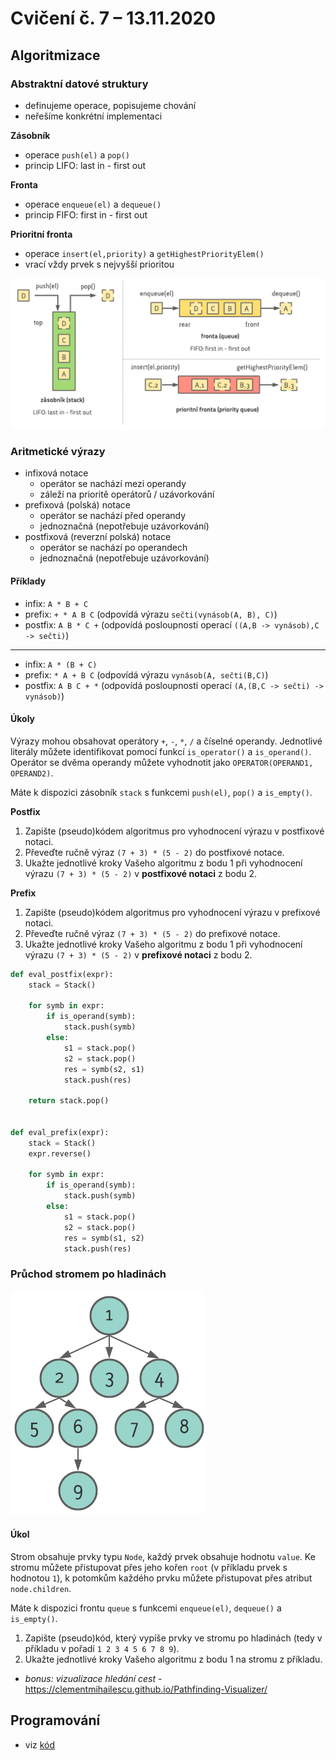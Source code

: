 # Cvičení č. 7 – 13.11.2020

## Algoritmizace

### Abstraktní datové struktury
  - definujeme operace, popisujeme chování
  - neřešíme konkrétní implementaci

**Zásobník**
  - operace `push(el)` a `pop()`
  - princip LIFO: last in - first out

**Fronta**
  - operace `enqueue(el)` a `dequeue()`
  - princip FIFO: first in - first out

**Prioritní fronta**
  - operace `insert(el,priority)` a `getHighestPriorityElem()`
  - vrací vždy prvek s nejvyšší prioritou
  
![stack-queue](stack-queue.png)


### Aritmetické výrazy
- infixová notace
  - operátor se nachází mezi operandy
  - záleží na prioritě operátorů / uzávorkování
- prefixová (polská) notace
  - operátor se nachází před operandy
  - jednoznačná (nepotřebuje uzávorkování)
- postfixová (reverzní polská) notace
  - operátor se nachází po operandech
  - jednoznačná (nepotřebuje uzávorkování)

#### Příklady
  - infix:  `A * B + C`
  - prefix:  `+ * A B C`  (odpovídá výrazu `sečti(vynásob(A, B), C)`)
  - postfix:  `A B * C +` (odpovídá posloupnosti operací `((A,B -> vynásob),C -> sečti)`)
---
  - infix:  `A * (B + C)`
  - prefix:  `* A + B C`  (odpovídá výrazu `vynásob(A, sečti(B,C)`)
  - postfix:  `A B C + *` (odpovídá posloupnosti operací `(A,(B,C -> sečti) -> vynásob)`)

#### Úkoly
Výrazy mohou obsahovat operátory `+`, `-`, `*`, `/` a číselné operandy. Jednotlivé literály můžete identifikovat pomocí funkcí `is_operator()` a `is_operand()`. Operátor se dvěma operandy můžete vyhodnotit jako `OPERATOR(OPERAND1, OPERAND2)`.

Máte k dispozici zásobník `stack` s funkcemi `push(el)`, `pop()` a `is_empty()`.

**Postfix**
1. Zapište (pseudo)kódem algoritmus pro vyhodnocení výrazu v postfixové notaci.
2. Převeďte ručně výraz `(7 + 3) * (5 - 2)` do postfixové notace.
3. Ukažte jednotlivé kroky Vašeho algoritmu z bodu 1 při vyhodnocení výrazu `(7 + 3) * (5 - 2)` v **postfixové notaci** z bodu 2.

**Prefix**
1. Zapište (pseudo)kódem algoritmus pro vyhodnocení výrazu v prefixové notaci.
2. Převeďte ručně výraz `(7 + 3) * (5 - 2)` do prefixové notace.
3. Ukažte jednotlivé kroky Vašeho algoritmu z bodu 1 při vyhodnocení výrazu `(7 + 3) * (5 - 2)` v **prefixové notaci** z bodu 2.



```python
def eval_postfix(expr):
    stack = Stack()

    for symb in expr:
        if is_operand(symb):
            stack.push(symb)
        else:
            s1 = stack.pop()
            s2 = stack.pop()
            res = symb(s2, s1)
            stack.push(res)

    return stack.pop()


def eval_prefix(expr):
    stack = Stack()
    expr.reverse()

    for symb in expr:
        if is_operand(symb):
            stack.push(symb)
        else:
            s1 = stack.pop()
            s2 = stack.pop()
            res = symb(s1, s2)
            stack.push(res)
```


### Průchod stromem po hladinách

![tree](tree.png)

#### Úkol

Strom obsahuje prvky typu `Node`, každý prvek obsahuje hodnotu `value`. Ke stromu můžete přistupovat přes jeho kořen `root` (v příkladu prvek s hodnotou `1`), k potomkům každého prvku můžete přistupovat přes atribut `node.children`.

Máte k dispozici frontu `queue` s funkcemi `enqueue(el)`, `dequeue()` a `is_empty()`. 

1. Zapište (pseudo)kód, který vypíše prvky ve stromu po hladinách (tedy v příkladu v pořadí `1 2 3 4 5 6 7 8 9`).
2. Ukažte jednotlivé kroky Vašeho algoritmu z bodu 1 na stromu z příkladu.



- *bonus: vizualizace hledání cest -* https://clementmihailescu.github.io/Pathfinding-Visualizer/

## Programování
- viz [kód](lab07.py)